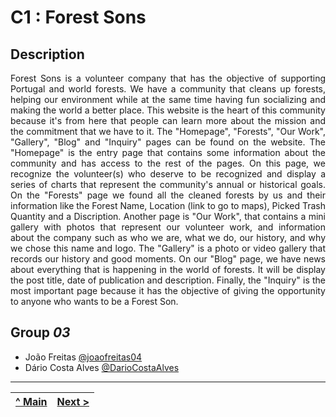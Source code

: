 
# C1 : Forest Sons

## Description
 <div align="justify">
    Forest Sons is a volunteer company that has the objective of supporting Portugal and world forests. We have a community that cleans up forests, helping our environment while at the same time having fun socializing and making the world a better place. This website is the heart of this community because it's from here that people can learn more about the mission and the commitment that we have to it. The "Homepage", "Forests", "Our Work", "Gallery", "Blog" and "Inquiry" pages can be found on the website. The "Homepage" is the entry page that contains some information about the community and has access to the rest of the pages. On this page, we recognize the volunteer(s) who deserve to be recognized and display a series of charts that represent the community's annual or historical goals. On the "Forests" page we found all the cleaned forests by us and their information like the Forest Name, Location (link to go to maps), Picked Trash Quantity and a Discription. Another page is "Our Work", that contains a mini gallery with photos that represent our volunteer work, and information about the company such as who we are, what we do, our history, and why we chose this name and logo. The "Gallery" is a photo or video gallery that records our history and good moments. On our "Blog" page, we have news about everything that is happening in the world of forests. It will be display the post title, date of publication and description. Finally, the "Inquiry" is the most important page because it has the objective of giving the opportunity to anyone who wants to be a Forest Son.
 </div>

## Group _03_
* João Freitas [@joaofreitas04](https://github.com/joaofreitas04)
* Dário Costa Alves [@DarioCostaAlves](https://github.com/DarioCostaAlves)

---
[^ Main](../../..) | [Next >](c2.md)
:---| ---: